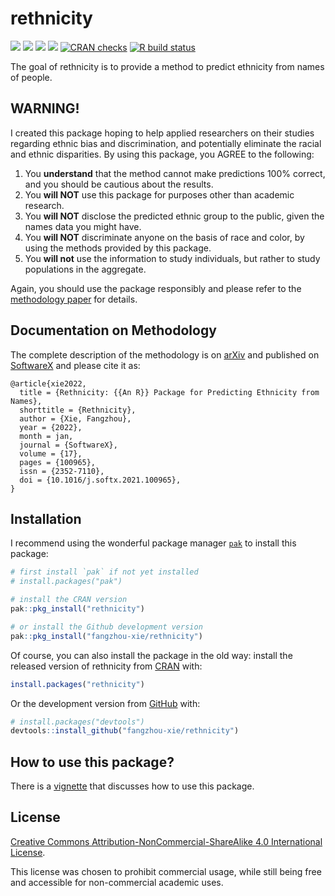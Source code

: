 
<!-- README.md is generated from README.Rmd. Please edit that file -->

# rethnicity

<!-- badges: start -->

[![](https://img.shields.io/badge/doi-10.1016/j.softx.2021.100965-yellow.svg)](https://doi.org/10.1016/j.softx.2021.100965)
[![](https://img.shields.io/badge/lifecycle-stable-brightgreen.svg)](https://lifecycle.r-lib.org/articles/stages.html#stable)
[![](https://www.r-pkg.org/badges/version/rethnicity?color=green)](https://cran.r-project.org/package=rethnicity)
[![](http://cranlogs.r-pkg.org/badges/grand-total/rethnicity?color=green)](https://cran.r-project.org/package=rethnicity)
[![CRAN
checks](https://badges.cranchecks.info/summary/rethnicity.svg)](https://cran.r-project.org/web/checks/check_results_rethnicity.html)
[![R build
status](https://github.com/fangzhou-xie/rethnicity/workflows/R-CMD-check/badge.svg)](https://github.com/fangzhou-xie/rethnicity/actions)
<!-- badges: end -->

<!-- [![Lifecycle: deprecated](https://img.shields.io/badge/lifecycle-deprecated-orange.svg)](https://lifecycle.r-lib.org/articles/stages.html#deprecated) -->

The goal of rethnicity is to provide a method to predict ethnicity from
names of people.

## WARNING!

I created this package hoping to help applied researchers on their
studies regarding ethnic bias and discrimination, and potentially
eliminate the racial and ethnic disparities. By using this package, you
AGREE to the following:

1.  You **understand** that the method cannot make predictions 100%
    correct, and you should be cautious about the results.
2.  You **will NOT** use this package for purposes other than academic
    research.
3.  You **will NOT** disclose the predicted ethnic group to the public,
    given the names data you might have.
4.  You **will NOT** discriminate anyone on the basis of race and color,
    by using the methods provided by this package.
5.  You **will not** use the information to study individuals, but
    rather to study populations in the aggregate.

Again, you should use the package responsibly and please refer to the
[methodology paper](#documentation-on-methodology) for details.

## Documentation on Methodology

The complete description of the methodology is on
[arXiv](https://arxiv.org/abs/2109.09228) and published on
[SoftwareX](https://doi.org/10.1016/j.softx.2021.100965) and please cite
it as:

    @article{xie2022,
      title = {Rethnicity: {{An R}} Package for Predicting Ethnicity from Names},
      shorttitle = {Rethnicity},
      author = {Xie, Fangzhou},
      year = {2022},
      month = jan,
      journal = {SoftwareX},
      volume = {17},
      pages = {100965},
      issn = {2352-7110},
      doi = {10.1016/j.softx.2021.100965},
    }

## Installation

I recommend using the wonderful package manager
[`pak`](https://github.com/r-lib/pak) to install this package:

``` r
# first install `pak` if not yet installed
# install.packages("pak")

# install the CRAN version
pak::pkg_install("rethnicity")

# or install the Github development version
pak::pkg_install("fangzhou-xie/rethnicity")
```

Of course, you can also install the package in the old way: install the
released version of rethnicity from [CRAN](https://CRAN.R-project.org)
with:

``` r
install.packages("rethnicity")
```

Or the development version from [GitHub](https://github.com/) with:

``` r
# install.packages("devtools")
devtools::install_github("fangzhou-xie/rethnicity")
```

## How to use this package?

There is a
[vignette](https://fangzhou-xie.github.io/rethnicity/articles/introduction.html)
that discusses how to use this package.

## License

[Creative Commons Attribution-NonCommercial-ShareAlike 4.0 International
License](https://creativecommons.org/licenses/by-nc-sa/4.0/).

This license was chosen to prohibit commercial usage, while still being
free and accessible for non-commercial academic uses.
